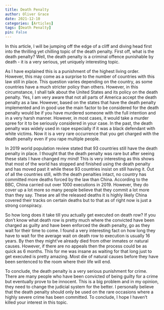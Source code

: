 ```yaml
---
title: Death Penalty
author: Oliver Grace
date: 2021-12-10
categories: [Articles]
tags: [Death Penalty]
pin: False
---
```


<!-- more -->
In this article, I will be jumping off the edge of a cliff and diving head first into the thrilling yet chilling topic of the death penalty.  First off, what is the death penalty? Well, the death penalty is a criminal offence punishable by death - it is a very serious, yet uniquely interesting topic. 

As I have explained this is a punishment of the highest living order. However, this may come as a surprise to the number of countries with this law still in place. This question varies depending on the country, as some countries have a much stricter policy than others. However, in this circumstance, I shall talk about the United States and its policy on the death penalty. Yes, I am very aware that not all parts of America accept the death penalty as a law. However, based on the states that have the death penalty implemented and in good use the main factor to be considered for the death penalty would be if you have murdered someone with the full intention and in a very harsh manner. However, in most cases, it would take a murder spree for it to be seriously considered in your case. In the past, the death penalty was widely used in rape especially if it was a black defendant with white victims. Now it is a very rare occurrence that you get charged with the death penalty even if you rape multiple people.

In 2019 world population review stated that 93 countries still have the death penalty in place. I thought that the death penalty was rare but after seeing these stats I have changed my mind! This is very interesting as this shows that most of the world has stopped and finished using the death penalty and has moved past it while these 93 countries insist on still having it. Out of all the countries still, with the death penalties intact, no country has committed more deaths forced by the law than China. According to the BBC, China carried out over 1000 executions in 2019. However, they do cover up a lot more so many people believe that they commit a lot more than they say. These are all the released deaths it is highly likely China covered their tracks on certain deaths but to that as of right now is just a strong conspiracy. 

So how long does it take till you actually get executed on death row? If you don’t know what death row is pretty much where the convicted have been charged as guilty and have been enforced the death penalty, go as they wait for their time to come. I found a very interesting fact on how long they have to wait for the average wait on death row to execution is usually 16 years. By then they might’ve already died from other inmates or natural causes. However, if there are no appeals then the process could be as quick as 6 months. This for me was insane as waiting for that long just to get executed is pretty amazing. Most die of natural causes before they have been sentenced to the room where their life will end. 


To conclude, the death penalty is a very serious punishment for crime. There are many people who have been convicted of being guilty for a crime but eventually prove to be innocent. This is a big problem and in my opinion, they need to change the judicial system for the better. I personally believe that the death penalty should only be used on the rare occasions where a highly severe crime has been committed. To conclude, I hope I haven’t killed your interest in this topic.

